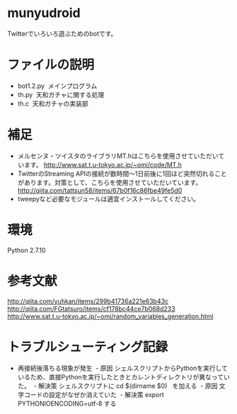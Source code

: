 # munyudroid
Twitterでいろいろ遊ぶためのbotです。

# ファイルの説明
- bot1.2.py
  メインプログラム
- th.py
  天和ガチャに関する処理
- th.c
  天和ガチャの実装部
  
# 補足
- メルセンヌ・ツイスタのライブラリMT.hはこちらを使用させていただいています。
  http://www.sat.t.u-tokyo.ac.jp/~omi/code/MT.h
- TwitterのStreaming APIの接続が数時間〜1日前後に1回ほど突然切れることがあります。対策として、こちらを使用させていただいています。
  http://qiita.com/tattsun58/items/67b0f16c86fbe49fe5d0
- tweepyなど必要なモジュールは適宜インストールしてください。

# 環境

Python 2.7.10

# 参考文献
http://qiita.com/yuhkan/items/299b41736a221e63b43c
http://qiita.com/FGtatsuro/items/cf178bc44ce7b068d233
http://www.sat.t.u-tokyo.ac.jp/~omi/random_variables_generation.html

# トラブルシューティング記録
- 再接続後落ちる現象が発生
  - 原因 シェルスクリプトからPythonを実行しているため、直接Pythonを実行したときとカレントディレクトリが異なっていた。
  - 解決策 シェルスクリプトに
    cd $(dirname $0)
    を加える
  - 原因 文字コードの設定がなぜか消えていた
  - 解決策 export PYTHONIOENCODING=utf-8 する



